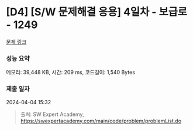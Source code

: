 # [D4] [S/W 문제해결 응용] 4일차 - 보급로 - 1249 

[문제 링크](https://swexpertacademy.com/main/code/problem/problemDetail.do?contestProbId=AV15QRX6APsCFAYD) 

### 성능 요약

메모리: 39,448 KB, 시간: 209 ms, 코드길이: 1,540 Bytes

### 제출 일자

2024-04-04 15:32



> 출처: SW Expert Academy, https://swexpertacademy.com/main/code/problem/problemList.do